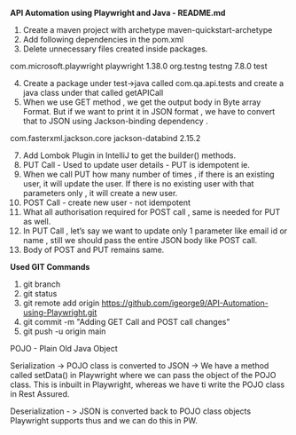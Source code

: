 **API Automation using Playwright and Java - README.md**

1. Create a maven project with archetype maven-quickstart-archetype
2. Add following dependencies in the pom.xml
3. Delete unnecessary files created inside packages.

<dependency>
    <groupId>com.microsoft.playwright</groupId>
    <artifactId>playwright</artifactId>
    <version>1.38.0</version>
</dependency>
<dependency>
    <groupId>org.testng</groupId>
    <artifactId>testng</artifactId>
    <version>7.8.0</version>
    <scope>test</scope>
</dependency>

4. Create a package under test->java called com.qa.api.tests and create a java class under that called getAPICall
5. When we use GET method , we get the output body in Byte array Format. But if we want to print it in JSON format , we have to convert that to JSON using Jackson-binding dependency .

<dependency>
    <groupId>com.fasterxml.jackson.core</groupId>
    <artifactId>jackson-databind</artifactId>
    <version>2.15.2</version>
</dependency>

7. Add Lombok Plugin in IntelliJ to get the builder() methods.
8. PUT Call - Used to update user details - PUT is idempotent ie.
9. When we call PUT how many number of times , if there is an existing user, it will update the user. If there is no existing user with that parameters only , it will create a new user.
10. POST Call - create new user - not idempotent
11. What all authorisation required for POST call , same is needed for PUT as well.
12. In PUT Call , let’s say we want to update only 1 parameter like email id or name , still we should pass the entire JSON body like POST call.
13. Body of POST and PUT remains same.

**Used GIT Commands**

1. git branch      
2. git status
3. git remote add origin https://github.com/igeorge9/API-Automation-using-Playwright.git
4. git commit -m "Adding GET Call and POST call changes"
5. git push -u origin main

POJO - Plain Old Java Object

Serialization -> POJO class is converted to JSON ->
We have a method called setData() in Playwright where we can pass the object of the POJO class.
This is inbuilt in Playwright, whereas we have ti write the POJO class in Rest Assured.

Deserialization - > JSON is converted back to POJO class objects
Playwright supports thus and we can do this in PW.



